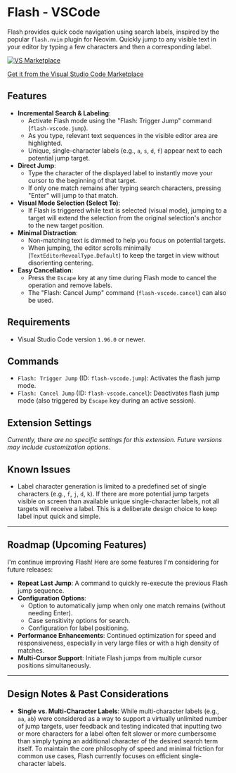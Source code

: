 # Flash - VSCode

Flash provides quick code navigation using search labels, inspired by the popular `flash.nvim` plugin for Neovim. Quickly jump to any visible text in your editor by typing a few characters and then a corresponding label.

[![VS Marketplace](https://img.shields.io/visual-studio-marketplace/v/dautroc.flash-vscode-dautroc?style=for-the-badge&label=VS%20Marketplace&logo=visualstudiocode)](https://marketplace.visualstudio.com/items?itemName=dautroc.flash-vscode-dautroc)

[Get it from the Visual Studio Code Marketplace](https://marketplace.visualstudio.com/items?itemName=dautroc.flash-vscode-dautroc)

## Features

*   **Incremental Search & Labeling**:
    *   Activate Flash mode using the "Flash: Trigger Jump" command (`flash-vscode.jump`).
    *   As you type, relevant text sequences in the visible editor area are highlighted.
    *   Unique, single-character labels (e.g., `a`, `s`, `d`, `f`) appear next to each potential jump target.
*   **Direct Jump**:
    *   Type the character of the displayed label to instantly move your cursor to the beginning of that target.
    *   If only one match remains after typing search characters, pressing "Enter" will jump to that match.
*   **Visual Mode Selection (Select To)**:
    *   If Flash is triggered while text is selected (visual mode), jumping to a target will extend the selection from the original selection's anchor to the new target position.
*   **Minimal Distraction**:
    *   Non-matching text is dimmed to help you focus on potential targets.
    *   When jumping, the editor scrolls minimally (`TextEditorRevealType.Default`) to keep the target in view without disorienting centering.
*   **Easy Cancellation**:
    *   Press the `Escape` key at any time during Flash mode to cancel the operation and remove labels.
    *   The "Flash: Cancel Jump" command (`flash-vscode.cancel`) can also be used.

## Requirements

*   Visual Studio Code version `1.96.0` or newer.

## Commands

*   `Flash: Trigger Jump` (ID: `flash-vscode.jump`): Activates the flash jump mode.
*   `Flash: Cancel Jump` (ID: `flash-vscode.cancel`): Deactivates flash jump mode (also triggered by `Escape` key during an active session).

## Extension Settings

*Currently, there are no specific settings for this extension. Future versions may include customization options.*

## Known Issues

*   Label character generation is limited to a predefined set of single characters (e.g., `f`, `j`, `d`, `k`). If there are more potential jump targets visible on screen than available unique single-character labels, not all targets will receive a label. This is a deliberate design choice to keep label input quick and simple.

---

## Roadmap (Upcoming Features)

I'm continue improving Flash! Here are some features I'm considering for future releases:
*   **Repeat Last Jump**: A command to quickly re-execute the previous Flash jump sequence.
*   **Configuration Options**:
    *   Option to automatically jump when only one match remains (without needing Enter).
    *   Case sensitivity options for search.
    *   Configuration for label positioning.
*   **Performance Enhancements**: Continued optimization for speed and responsiveness, especially in very large files or with a high density of matches.
*   **Multi-Cursor Support**: Initiate Flash jumps from multiple cursor positions simultaneously.

---

## Design Notes & Past Considerations

*   **Single vs. Multi-Character Labels**: While multi-character labels (e.g., `aa`, `ab`) were considered as a way to support a virtually unlimited number of jump targets, user feedback and testing indicated that inputting two or more characters for a label often felt slower or more cumbersome than simply typing an additional character of the desired search term itself. To maintain the core philosophy of speed and minimal friction for common use cases, Flash currently focuses on efficient single-character labels.